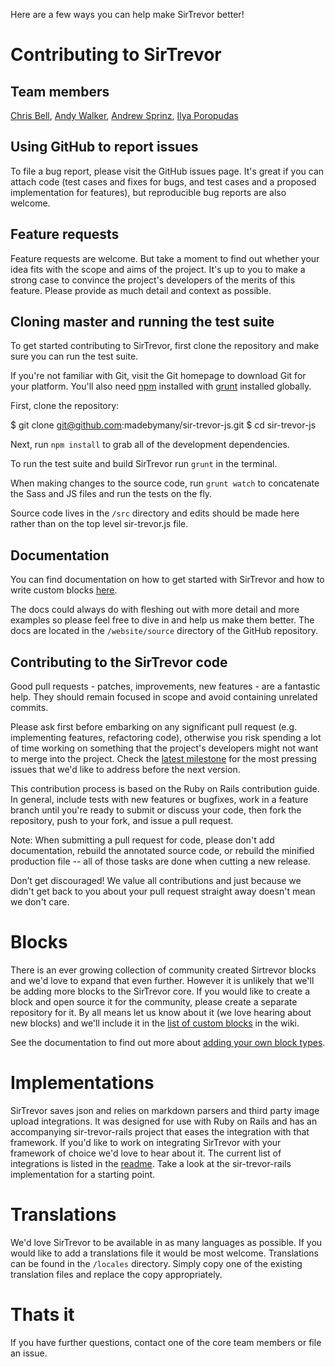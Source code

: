 Here are a few ways you can help make SirTrevor better!

# Contributing to SirTrevor

## Team members

[Chris Bell](https://github.com/cjbell88),
[Andy Walker](https://github.com/ninjabiscuit),
[Andrew Sprinz](https://github.com/andrewsprinz),
[Ilya Poropudas](https://github.com/ilyaporopudas)


## Using GitHub to report issues

To file a bug report, please visit the GitHub issues page. It's great if you can attach code (test cases and fixes for bugs, and test cases and a proposed implementation for features), but reproducible bug reports are also welcome.

## Feature requests

Feature requests are welcome. But take a moment to find out whether your idea fits with the scope and aims of the project. It's up to you to make a strong case to convince the project's developers of the merits of this feature. Please provide as much detail and context as possible.

## Cloning master and running the test suite

To get started contributing to SirTrevor, first clone the repository and make sure you can run the test suite.

If you're not familiar with Git, visit the Git homepage to download Git for your platform. You'll also need [npm](https://github.com/npm/npm) installed with [grunt](https://github.com/gruntjs/grunt) installed globally.

First, clone the repository:

$ git clone git@github.com:madebymany/sir-trevor-js.git
$ cd sir-trevor-js

Next, run ``npm install`` to grab all of the development dependencies.

To run the test suite and build SirTrevor run ``grunt`` in the terminal.

When making changes to the source code, run ``grunt watch`` to concatenate the Sass and JS files and run the tests on the fly.

Source code lives in the ``/src`` directory and edits should be made here rather than on the top level sir-trevor.js file.

## Documentation

You can find documentation on how to get started with SirTrevor and how to write custom blocks [here](http://madebymany.github.io/sir-trevor-js/).

The docs could always do with fleshing out with more detail and more examples so please feel free to dive in and help us make them better. The docs are located in the ``/website/source`` directory of the GitHub repository.

## Contributing to the SirTrevor code

Good pull requests - patches, improvements, new features - are a fantastic help. They should remain focused in scope and avoid containing unrelated commits.

Please ask first before embarking on any significant pull request (e.g. implementing features, refactoring code), otherwise you risk spending a lot of time working on something that the project's developers might not want to merge into the project. Check the [latest milestone](https://github.com/madebymany/sir-trevor-js/issues?milestone=2&state=open) for the most pressing issues that we'd like to address before the next version.

This contribution process is based on the Ruby on Rails contribution guide. In general, include tests with new features or bugfixes, work in a feature branch until you're ready to submit or discuss your code, then fork the repository, push to your fork, and issue a pull request.

Note: When submitting a pull request for code, please don't add documentation, rebuild the annotated source code, or rebuild the minified production file -- all of those tasks are done when cutting a new release.

Don’t get discouraged! We value all contributions and just because we didn't get back to you about your pull request straight away doesn't mean we don't care.

# Blocks

There is an ever growing collection of community created Sirtrevor blocks and we'd love to expand that even further. However it is unlikely that we'll be adding more blocks to the SirTrevor core. If you would like to create a block and open source it for the community, please create a separate repository for it. By all means let  us know about it (we love hearing about new blocks) and we'll include it in the [list of custom blocks](https://github.com/madebymany/sir-trevor-js/wiki/Custom-blocks) in the wiki.

See the documentation to find out more about [adding your own block types](http://madebymany.github.io/sir-trevor-js/docs.html#4).

# Implementations

SirTrevor saves json and relies on markdown parsers and third party image upload integrations. It was designed for use with Ruby on Rails and has an accompanying sir-trevor-rails project that eases the integration with that framework. If you'd like to work on integrating SirTrevor with your framework of choice we'd love to hear about it. The current list of integrations is listed in the [readme](https://github.com/madebymany/sir-trevor-js#implementations). Take a look at the sir-trevor-rails implementation for a starting point.

# Translations

We'd love SirTrevor to be available in as many languages as possible. If you would like to add a translations file it would be most welcome. Translations can be found in the ``/locales`` directory. Simply copy one of the existing translation files and replace the copy appropriately.

# Thats it

If you have further questions, contact one of the core team members or file an issue.